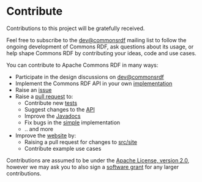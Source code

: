 <!--

    Licensed to the Apache Software Foundation (ASF) under one
    or more contributor license agreements. See the NOTICE file
    distributed with this work for additional information
    regarding copyright ownership. The ASF licenses this file
    to you under the Apache License, Version 2.0 (the
    "License"); you may not use this file except in compliance
    with the License.  You may obtain a copy of the License at

        http://www.apache.org/licenses/LICENSE-2.0

    Unless required by applicable law or agreed to in writing, software
    distributed under the License is distributed on an "AS IS" BASIS,
    WITHOUT WARRANTIES OR CONDITIONS OF ANY KIND, either express or implied.
    See the License for the specific language governing permissions and
    limitations under the License.

-->

# Contribute

Contributions to this project will be gratefully received.

Feel free to subscribe to the
[dev@commonsrdf](mail-lists.html)
mailing list to follow the ongoing development of Commons RDF, ask questions
about its usage, or help shape Commons RDF by contributing your ideas, code and
use cases.

You can contribute to Apache Commons RDF in many ways:

 * Participate in the design discussions on [dev@commonsrdf](mail-lists.html)
 * Implement the Commons RDF API in your own [implementation](implementations.html)
 * Raise an [issue](https://issues.apache.org/jira/browse/COMMONSRDF)
 * Raise a [pull request](https://github.com/apache/incubator-commonsrdf/pulls) to:
    + Contribute new [tests](https://github.com/apache/incubator-commonsrdf/tree/master/api/src/test/java/org/apache/commons/rdf/api)   
    + Suggest changes to the [API](https://github.com/apache/incubator-commonsrdf/tree/master/api/)
    + Improve the [Javadocs](apidocs/)
    + Fix bugs in the [simple](https://github.com/apache/incubator-commonsrdf/tree/master/simple/src/main/java/org/apache/commons/rdf/simple) implementation
    + .. and more
 * Improve the [website](http://commonsrdf.incubator.apache.org/) by:
    + Raising a pull request for changes to [src/site](https://github.com/apache/incubator-commonsrdf/tree/master/src/site)
    + Contribute example use cases
 
Contributions are assumed to be under the
[Apache License, version 2.0](http://www.apache.org/licenses/LICENSE-2.0),
however we may ask you to also sign a 
[software grant](https://www.apache.org/licenses/software-grant.txt) for any 
larger contributions.
 

